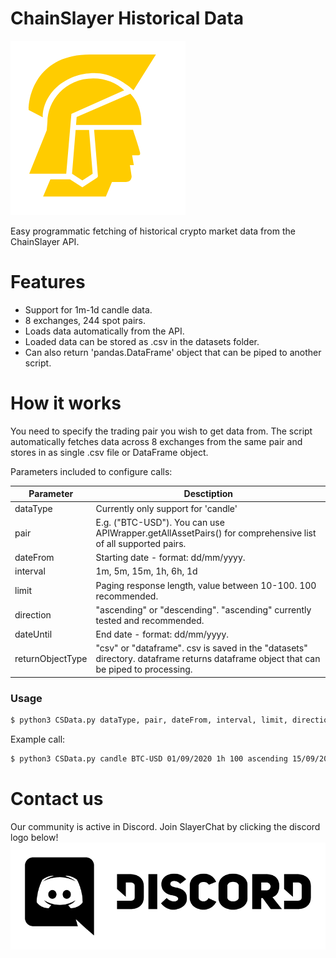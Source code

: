  # ChainSlayer Historical Data

[![chainslayer homepage](cs_logo.png)](http://www.chainslayer.io)

Easy programmatic fetching of historical crypto market data from the ChainSlayer API. 

# Features

  - Support for 1m-1d candle data.
  - 8 exchanges, 244 spot pairs.
  - Loads data automatically from the API.
  - Loaded data can be stored as .csv in the datasets folder.
  - Can also return 'pandas.DataFrame' object that can be piped to another script.


# How it works
You need to specify the trading pair you wish to get data from. The script automatically fetches data across 8 exchanges from the same pair and stores in as single .csv file or DataFrame object.

Parameters included to configure calls:

| Parameter | Desctiption |
| ------ | ------ |
| dataType | Currently only support for 'candle' |
| pair | E.g. ("BTC-USD"). You can use APIWrapper.getAllAssetPairs() for comprehensive list of all supported pairs. |
| dateFrom | Starting date - format: dd/mm/yyyy. |
| interval | 1m, 5m, 15m, 1h, 6h, 1d |
| limit | Paging response length, value between 10-100. 100 recommended. |
| direction | "ascending" or "descending". "ascending" currently tested and recommended. |
| dateUntil | End date - format: dd/mm/yyyy. |
| returnObjectType | "csv" or "dataframe". csv is saved in the "datasets" directory. dataframe returns dataframe object that can be piped to processing. |


### Usage

```sh
$ python3 CSData.py dataType, pair, dateFrom, interval, limit, direction, dateUntil, dateUntil, returnObjectType
```

Example call:
```sh
$ python3 CSData.py candle BTC-USD 01/09/2020 1h 100 ascending 15/09/2020 csv
```

# Contact us 
Our community is active in Discord. Join SlayerChat by clicking the discord logo below!
[![discord community](Discord-Logo+Wordmark-Black)](https://discord.gg/5yBsY5P)
